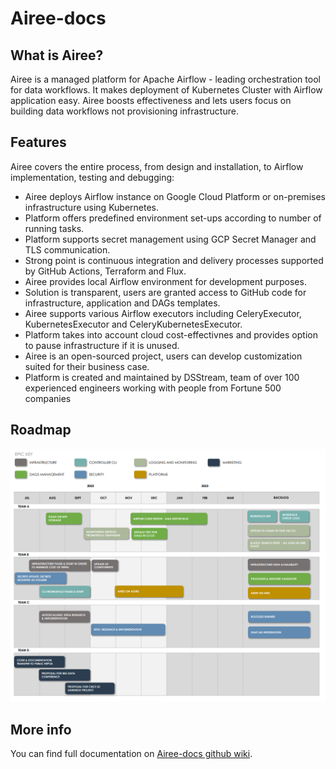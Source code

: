 # Airee-docs
## What is Airee?

Airee is a managed platform for Apache Airflow - leading orchestration tool for data workflows. 
It makes deployment of Kubernetes Cluster with Airflow application easy. 
Airee boosts effectiveness and lets users focus on building data workflows not provisioning infrastructure.

## Features

Airee covers the entire process, from design and installation, to Airflow implementation, testing and debugging:
- Airee deploys Airflow instance on Google Cloud Platform or on-premises infrastructure using Kubernetes.
- Platform offers predefined environment set-ups according to number of running tasks.
- Platform supports secret management using GCP Secret Manager and TLS communication.
- Strong point is continuous integration and delivery processes supported by GitHub Actions, Terraform and Flux.
- Airee provides local Airflow environment for development purposes.
- Solution is transparent, users are granted access to GitHub code for infrastructure, application and DAGs templates.
- Airee supports various Airflow executors including CeleryExecutor, KubernetesExecutor and CeleryKubernetesExecutor.
- Platform takes into account cloud cost-effectivnes and provides option to pause infrastructure if it is unused.
- Airee is an open-sourced project, users can develop customization suited for their business case.
- Platform is created and maintained by DSStream, team of over 100 experienced engineers working with people from Fortune 500 companies

## Roadmap
![](https://github.com/ds-stream/Airee-docs/blob/main/Wiki_images/roadmap.PNG)

## More info
You can find full documentation on [Airee-docs github wiki](https://github.com/ds-stream/Airee-docs/wiki).
